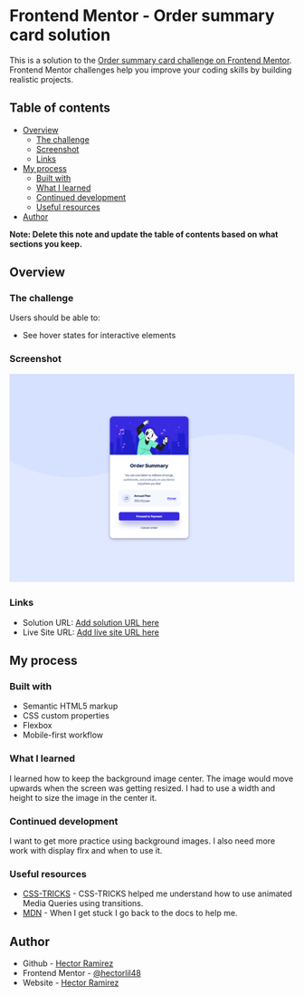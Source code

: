 # Frontend Mentor - Order summary card solution

This is a solution to the [Order summary card challenge on Frontend Mentor](https://www.frontendmentor.io/challenges/order-summary-component-QlPmajDUj). Frontend Mentor challenges help you improve your coding skills by building realistic projects. 

## Table of contents

- [Overview](#overview)
  - [The challenge](#the-challenge)
  - [Screenshot](#screenshot)
  - [Links](#links)
- [My process](#my-process)
  - [Built with](#built-with)
  - [What I learned](#what-i-learned)
  - [Continued development](#continued-development)
  - [Useful resources](#useful-resources)
- [Author](#author)

**Note: Delete this note and update the table of contents based on what sections you keep.**

## Overview

### The challenge

Users should be able to:

- See hover states for interactive elements

### Screenshot

![](/Screenshot/Screenshot%202022-09-15%20at%2018-01-26%20Frontend%20Mentor%20Order%20summary%20card.png)

### Links

- Solution URL: [Add solution URL here](https://your-solution-url.com)
- Live Site URL: [Add live site URL here](https://your-live-site-url.com)

## My process

### Built with

- Semantic HTML5 markup
- CSS custom properties
- Flexbox
- Mobile-first workflow

### What I learned

I learned how to keep the background image center. The image would move upwards when the screen was getting resized. I had to use a width and height to size the image in the center it.


### Continued development

I want to get more practice using background images. I also need more work with display flrx and when to use it.


### Useful resources

- [CSS-TRICKS](https://css-tricks.com/animated-media-queries/#aa-simple-example) - CSS-TRICKS helped me understand how to use animated Media Queries using transitions.
- [MDN](https://developer.mozilla.org/en-US/) - When I get stuck I go back to the docs to help me.


## Author

- Github - [Hector Ramirez](https://github.com/hectorlil48)
- Frontend Mentor - [@hectorlil48](https://www.frontendmentor.io/profile/hectorlil48)
- Website - [Hector Ramirez](https://www.hectoramirez.com)

